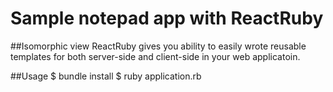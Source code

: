 # Sample notepad app with ReactRuby

##Isomorphic view
ReactRuby gives you ability to easily wrote reusable templates for both server-side and client-side
 in your web applicatoin.

##Usage
    $ bundle install
    $ ruby application.rb

